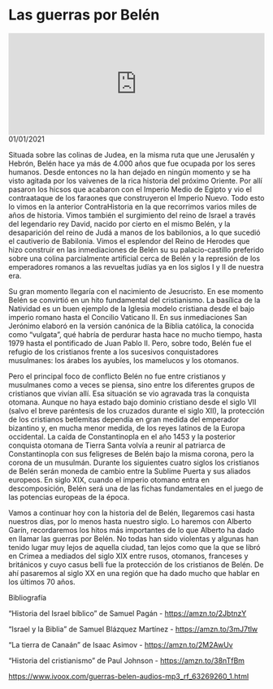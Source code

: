 # Las guerras por Belén
<iframe id='audio_88903085' frameborder='0' allowfullscreen='' scrolling='no' height='200' style='width:100%;' src='https://www.ivoox.com/player_ej_63269260_6_1.html' loading='lazy'></iframe>01/01/2021

Situada sobre las colinas de Judea, en la misma ruta que une Jerusalén y Hebrón, Belén hace ya más de 4.000 años que fue ocupada por los seres humanos. Desde entonces no la han dejado en ningún momento y se ha visto agitada por los vaivenes de la rica historia del próximo Oriente. Por allí pasaron los hicsos que acabaron con el Imperio Medio de Egipto y vio el contraataque de los faraones que construyeron el Imperio Nuevo. Todo esto lo vimos en la anterior ContraHistoria en la que recorrimos varios miles de años de historia. Vimos también el surgimiento del reino de Israel a través del legendario rey David, nacido  por cierto en el mismo Belén, y la desaparición del reino de Judá a manos de los babilonios, a lo que sucedió el cautiverio de Babilonia. Vimos el esplendor del Reino de Herodes que hizo construir en las inmediaciones de Belén su su palacio-castillo preferido sobre una colina parcialmente artificial cerca de Belén y la represión de los emperadores romanos a las revueltas judías ya en los siglos I y II de nuestra era. 

 Su gran momento llegaría con el nacimiento de Jesucristo. En ese momento Belén se convirtió en un hito fundamental del cristianismo. La basílica de la Natividad es un buen ejemplo de la Iglesia modelo cristiana desde el bajo imperio romano hasta el Concilio Vaticano II. En sus inmediaciones San Jerónimo elaboró en la versión canónica de la Biblia católica, la conocida como “vulgata”, qué habría de perdurar hasta hace no mucho tiempo, hasta 1979 hasta el pontificado de Juan Pablo II. Pero, sobre todo, Belén fue el refugio de los cristianos frente a los sucesivos conquistadores musulmanes: los árabes los ayubíes, los mamelucos y los otomanos. 

 Pero el principal foco de conflicto Belén no fue entre cristianos y musulmanes como a veces se piensa, sino entre los diferentes grupos de cristianos que vivían allí. Esa situación se vio agravada tras la conquista otomana. Aunque no haya estado bajo dominio cristiano desde el siglo VII (salvo el breve paréntesis de los cruzados durante el siglo XII), la protección de los cristianos betlemitas dependía en gran medida del emperador bizantino y, en mucha menor medida, de los reyes latinos de la Europa occidental. La caída de Constantinopla en el año 1453 y la posterior conquista otomana de Tierra Santa volvía a reunir al patriarca de Constantinopla con sus feligreses de Belén bajo la misma corona, pero la corona de un musulmán. Durante los siguientes cuatro siglos los cristianos de Belén serán moneda de cambio entre la Sublime Puerta y sus aliados europeos. En siglo XIX, cuando el imperio otomano entra en descomposición, Belén será una de las fichas fundamentales en el juego de las potencias europeas de la época.  

 Vamos a continuar hoy con la historia del de Belén, llegaremos casi hasta nuestros días, por lo menos hasta nuestro siglo. Lo haremos con Alberto Garín, recordaremos los hitos más importantes de lo que Alberto ha dado en llamar las guerras por Belén. No todas han sido violentas y algunas han tenido lugar muy lejos de aquella ciudad, tan lejos como que la que se libró en Crimea a mediados del siglo XIX entre rusos, otomanos, franceses y británicos y cuyo casus belli fue la protección de los cristianos de Belén. De ahí pasaremos al siglo XX en una región que ha dado mucho que hablar en los últimos 70 años.  

 Bibliografía

 “Historia del Israel bíblico” de Samuel Pagán - https://amzn.to/2JbtnzY

 “Israel y la Biblia” de Samuel Blázquez Martínez - https://amzn.to/3mJ7tlw

 “La tierra de Canaán” de Isaac Asimov - https://amzn.to/2M2AwUv

 “Historia del cristianismo” de Paul Johnson - https://amzn.to/38nTfBm 

 

https://www.ivoox.com/guerras-belen-audios-mp3_rf_63269260_1.html
